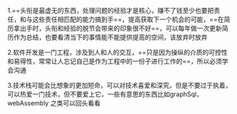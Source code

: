 1.==头衔是最虚无的东西，处理问题的经验才是核心，赚不了钱至少也要把责任，和与这些责任相匹配的能力搞到手==，提高获取下一个机会的可能，==在简历拿出手时，头衔和经验的脱节会带来的印象很不好==，可以每年做一次更新简历作为总结，也要看清当下的事情能不能提供提高的空间，该放弃时放弃

2.软件开发是一门工程，涉及到人和人的交互，==只是因为操纵的介质的可控性和易得性，常常让人忘记自己是作为工程中的一份子进行工作的==，所以必须学会沟通

3.技术栈可能会比想象的更加短命，可以对技术喜爱和深究，但是不要过于执着，可以热爱一门技术，但不要爱上它，一些有意思的东西比如graphSql，webAssembly 之类可以回头看看
